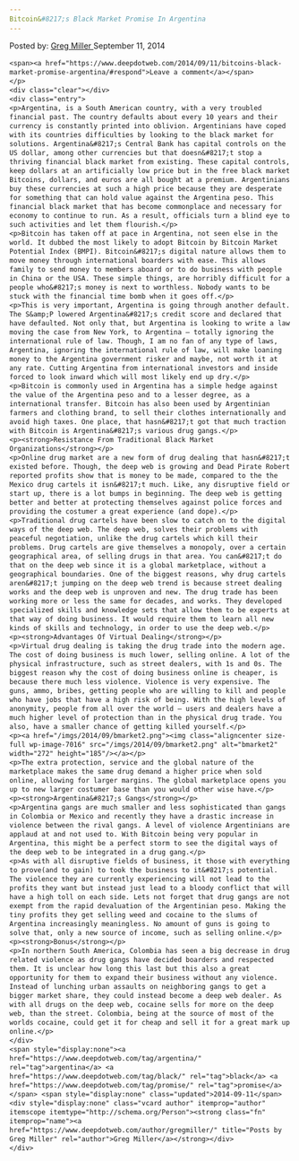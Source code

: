 ```yaml
---
Bitcoin&#8217;s Black Market Promise In Argentina
---
```

<article class="post-listing post-7014 post type-post status-publish format-standard has-post-thumbnail hentry  tag-argentina tag-promise">
    <div class="post-inner">
        <span>Posted by: <a href="https://www.deepdotweb.com/author/gregmiller/" title="">Greg Miller </a></span>
    <span>September 11, 2014</span>
    
    <span><a href="https://www.deepdotweb.com/2014/09/11/bitcoins-black-market-promise-argentina/#respond">Leave a comment</a></span>
    </p>
    <div class="clear"></div>
    <div class="entry">
    <p>Argentina, is a South American country, with a very troubled financial past. The country defaults about every 10 years and their currency is constantly printed into oblivion. Argentinians have coped with its countries difficulties by looking to the black market for solutions. Argentina&#8217;s Central Bank has capital controls on the US dollar, among other currencies but that doesn&#8217;t stop a thriving financial black market from existing. These capital controls, keep dollars at an artificially low price but in the free black market Bitcoins, dollars, and euros are all bought at a premium. Argentinians buy these currencies at such a high price because they are desperate for something that can hold value against the Argentina peso. This financial black market that has become commonplace and necessary for economy to continue to run. As a result, officials turn a blind eye to such activities and let them flourish.</p>
    <p>Bitcoin has taken off at pace in Argentina, not seen else in the world. It dubbed the most likely to adopt Bitcoin by Bitcoin Market Potential Index (BMPI). Bitcoin&#8217;s digital nature allows them to move money through international boarders with ease. This allows family to send money to members aboard or to do business with people in China or the USA. These simple things, are horribly difficult for a people who&#8217;s money is next to worthless. Nobody wants to be stuck with the financial time bomb when it goes off.</p>
    <p>This is very important, Argentina is going through another default. The S&amp;P lowered Argentina&#8217;s credit score and declared that have defaulted. Not only that, but Argentina is looking to write a law moving the case from New York, to Argentina – totally ignoring the international rule of law. Though, I am no fan of any type of laws, Argentina, ignoring the international rule of law, will make loaning money to the Argentina government risker and maybe, not worth it at any rate. Cutting Argentina from international investors and inside forced to look inward which will most likely end up dry.</p>
    <p>Bitcoin is commonly used in Argentina has a simple hedge against the value of the Argentina peso and to a lesser degree, as a international transfer. Bitcoin has also been used by Argentinian farmers and clothing brand, to sell their clothes internationally and avoid high taxes. One place, that hasn&#8217;t got that much traction with Bitcoin is Argentina&#8217;s various drug gangs.</p>
    <p><strong>Resistance From Traditional Black Market Organizations</strong></p>
    <p>Online drug market are a new form of drug dealing that hasn&#8217;t existed before. Though, the deep web is growing and Dead Pirate Robert reported profits show that is money to be made, compared to the the Mexico drug cartels it isn&#8217;t much. Like, any disruptive field or start up, there is a lot bumps in beginning. The deep web is getting better and better at protecting themselves against police forces and providing the costumer a great experience (and dope).</p>
    <p>Traditional drug cartels have been slow to catch on to the digital ways of the deep web. The deep web, solves their problems with peaceful negotiation, unlike the drug cartels which kill their problems. Drug cartels are give themselves a monopoly, over a certain geographical area, of selling drugs in that area. You can&#8217;t do that on the deep web since it is a global marketplace, without a geographical boundaries. One of the biggest reasons, why drug cartels aren&#8217;t jumping on the deep web trend is because street dealing works and the deep web is unproven and new. The drug trade has been working more or less the same for decades, and works. They developed specialized skills and knowledge sets that allow them to be experts at that way of doing business. It would require them to learn all new kinds of skills and technology, in order to use the deep web.</p>
    <p><strong>Advantages Of Virtual Dealing</strong></p>
    <p>Virtual drug dealing is taking the drug trade into the modern age. The cost of doing business is much lower, selling online. A lot of the physical infrastructure, such as street dealers, with 1s and 0s. The biggest reason why the cost of doing business online is cheaper, is because there much less violence. Violence is very expensive. The guns, ammo, bribes, getting people who are willing to kill and people who have jobs that have a high risk of being. With the high levels of anonymity, people from all over the world – users and dealers have a much higher level of protection than in the physical drug trade. You also, have a smaller chance of getting killed yourself.</p>
    <p><a href="/imgs/2014/09/bmarket2.png"><img class="aligncenter size-full wp-image-7016" src="/imgs/2014/09/bmarket2.png" alt="bmarket2" width="272" height="185"/></a></p>
    <p>The extra protection, service and the global nature of the marketplace makes the same drug demand a higher price when sold online, allowing for larger margins. The global marketplace opens you up to new larger costumer base than you would other wise have.</p>
    <p><strong>Argentina&#8217;s Gangs</strong></p>
    <p>Argentina gangs are much smaller and less sophisticated than gangs in Colombia or Mexico and recently they have a drastic increase in violence between the rival gangs. A level of violence Argentinians are applaud at and not used to. With Bitcoin being very popular in Argentina, this might be a perfect storm to see the digital ways of the deep web to be integrated in a drug gang.</p>
    <p>As with all disruptive fields of business, it those with everything to prove(and to gain) to took the business to it&#8217;s potential. The violence they are currently experiencing will not lead to the profits they want but instead just lead to a bloody conflict that will have a high toll on each side. Lets not forget that drug gangs are not exempt from the rapid devaluation of the Argentinian peso. Making the tiny profits they get selling weed and cocaine to the slums of Argentina increasingly meaningless. No amount of guns is going to solve that, only a new source of income, such as selling online.</p>
    <p><strong>Bonus</strong></p>
    <p>In northern South America, Colombia has seen a big decrease in drug related violence as drug gangs have decided boarders and respected them. It is unclear how long this last but this also a great opportunity for them to expand their business without any violence. Instead of lunching urban assaults on neighboring gangs to get a bigger market share, they could instead become a deep web dealer. As with all drugs on the deep web, cocaine sells for more on the deep web, than the street. Colombia, being at the source of most of the worlds cocaine, could get it for cheap and sell it for a great mark up online.</p>
    </div>
    <span style="display:none"><a href="https://www.deepdotweb.com/tag/argentina/" rel="tag">argentina</a> <a href="https://www.deepdotweb.com/tag/black/" rel="tag">black</a> <a href="https://www.deepdotweb.com/tag/promise/" rel="tag">promise</a></span> <span style="display:none" class="updated">2014-09-11</span>
    <div style="display:none" class="vcard author" itemprop="author" itemscope itemtype="http://schema.org/Person"><strong class="fn" itemprop="name"><a href="https://www.deepdotweb.com/author/gregmiller/" title="Posts by Greg Miller" rel="author">Greg Miller</a></strong></div>
    </div>
</article>

